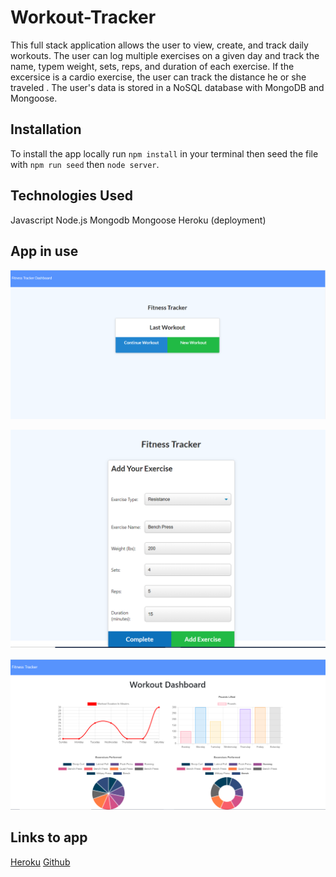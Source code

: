 # Workout-Tracker

This full stack application allows the user to view, create, and track daily workouts.  The user can log multiple exercises on a given day and track the name, typem weight, sets, reps, and duration of each exercise.  If the excersice is a cardio exercise, the user can track the distance he or she traveled . The user's data is stored in a NoSQL database with MongoDB and Mongoose.


## Installation

To install the app locally run `npm install` in your terminal then seed the file with `npm run seed` then `node server`. 

## Technologies Used

Javascript
Node.js
Mongodb
Mongoose
Heroku (deployment)

## App in use
![home page](./public/images/Workout-Tracker2.png)

![excercise entry](./public/images/Workout-Tracker3.png)

![tracker chart](./public/images/Workout-Tracker1.png)

## Links to app

[Heroku](https://desolate-reef-41887.herokuapp.com/)
[Github](https://github.com/zosotherover/workout-tracker)

























